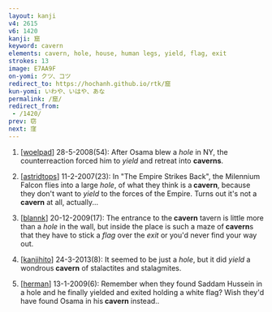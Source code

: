 ```yaml
---
layout: kanji
v4: 2615
v6: 1420
kanji: 窟
keyword: cavern
elements: cavern, hole, house, human legs, yield, flag, exit
strokes: 13
image: E7AA9F
on-yomi: クツ、コツ
redirect_to: https://hochanh.github.io/rtk/窟
kun-yomi: いわや、いはや、あな
permalink: /窟/
redirect_from:
 - /1420/
prev: 窃
next: 窪
---
```


1) [<a href="http://kanji.koohii.com/profile/woelpad">woelpad</a>] 28-5-2008(54): After Osama blew a <em>hole</em> in NY, the counterreaction forced him to <em>yield</em> and retreat into <strong>caverns</strong>.

2) [<a href="http://kanji.koohii.com/profile/astridtops">astridtops</a>] 11-2-2007(23): In &quot;The Empire Strikes Back&quot;, the Milennium Falcon flies into a large <em>hole</em>, of what they think is a<strong> cavern</strong>, because they don&#039;t want to <em>yield</em> to the forces of the Empire. Turns out it&#039;s not a<strong> cavern</strong> at all, actually...

3) [<a href="http://kanji.koohii.com/profile/blannk">blannk</a>] 20-12-2009(17): The entrance to the<strong> cavern</strong> tavern is little more than a <em>hole</em> in the wall, but inside the place is such a maze of<strong> cavern</strong>s that they have to stick a <em>flag</em> over the <em>exit</em> or you&#039;d never find your way out.

4) [<a href="http://kanji.koohii.com/profile/kanjihito">kanjihito</a>] 24-3-2013(8): It seemed to be just a <em>hole</em>, but it did <em>yield</em> a wondrous<strong> cavern</strong> of stalactites and stalagmites.

5) [<a href="http://kanji.koohii.com/profile/herman">herman</a>] 13-1-2009(6): Remember when they found Saddam Hussein in a hole and he finally yielded and exited holding a white flag? Wish they&#039;d have found Osama in his<strong> cavern</strong> instead..

